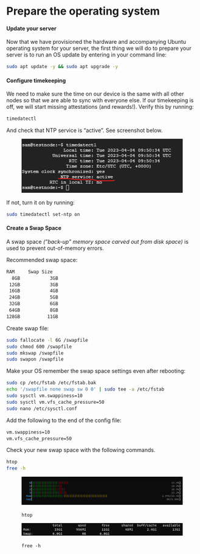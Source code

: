# Prepare the operating system

#### Update your server

Now that we have provisioned the hardware and accompanying Ubuntu operating system for your server, the first thing we will do to prepare your server is to run an OS update by entering in your command line:

```bash
sudo apt update -y && sudo apt upgrade -y
```

#### Configure timekeeping

We need to make sure the time on our device is the same with all other nodes so that we are able to sync with everyone else. If our timekeeping is off, we will start missing attestations (and rewards!). Verify this by running:

```bash
timedatectl
```

And check that NTP service is “active”. See screenshot below.

<figure><img src="../../.gitbook/assets/Untitled (6).png" alt=""><figcaption></figcaption></figure>

If not, turn it on by running:

```bash
sudo timedatectl set-ntp on
```

#### **Create a Swap Space**

A swap space _(”back-up” memory space carved out from disk space)_ is used to prevent out-of-memory errors.

Recommended swap space:

```bash
RAM     Swap Size
  8GB           3GB
 12GB           3GB
 16GB           4GB
 24GB           5GB
 32GB           6GB
 64GB           8GB
128GB          11GB
```

Create swap file:

```bash
sudo fallocate -l 6G /swapfile
sudo chmod 600 /swapfile
sudo mkswap /swapfile
sudo swapon /swapfile
```

Make your OS remember the swap space settings even after rebooting: &#x20;

```bash
sudo cp /etc/fstab /etc/fstab.bak
echo '/swapfile none swap sw 0 0' | sudo tee -a /etc/fstab
sudo sysctl vm.swappiness=10
sudo sysctl vm.vfs_cache_pressure=50
sudo nano /etc/sysctl.conf
```

Add the following to the end of the config file:

```bash
vm.swappiness=10
vm.vfs_cache_pressure=50
```

Check your new swap space with the following commands.

```bash
htop
free -h
```

<figure><img src="../../.gitbook/assets/image (1) (1).png" alt=""><figcaption><p><code>htop</code></p></figcaption></figure>

<figure><img src="../../.gitbook/assets/image (2).png" alt=""><figcaption><p><code>free -h</code></p></figcaption></figure>

